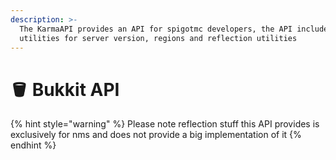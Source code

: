 ```yaml
---
description: >-
  The KarmaAPI provides an API for spigotmc developers, the API includes some
  utilities for server version, regions and reflection utilities
---
```


# 🪣 Bukkit API

{% hint style="warning" %}
Please note reflection stuff this API provides is exclusively for nms and does not provide a big implementation of it
{% endhint %}
